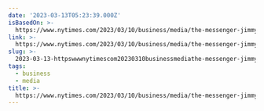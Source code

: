 ```yaml
---
date: '2023-03-13T05:23:39.000Z'
isBasedOn: >-
  https://www.nytimes.com/2023/03/10/business/media/the-messenger-jimmy-finkelstein.html
link: >-
  https://www.nytimes.com/2023/03/10/business/media/the-messenger-jimmy-finkelstein.html
slug: >-
  2023-03-13-httpswwwnytimescom20230310businessmediathe-messenger-jimmy-finkelsteinhtml
tags:
  - business
  - media
title: >-
  https://www.nytimes.com/2023/03/10/business/media/the-messenger-jimmy-finkelstein.html
---
```


